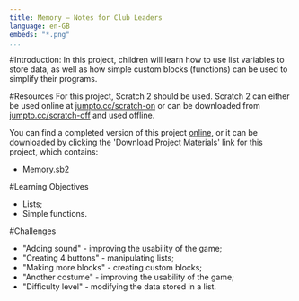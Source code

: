 ```yaml
---
title: Memory — Notes for Club Leaders
language: en-GB
embeds: "*.png"
...
```


#Introduction:
In this project, children will learn how to use list variables to store data, as well as how simple custom blocks (functions) can be used to simplify their programs.

#Resources
For this project, Scratch 2 should be used. Scratch 2 can either be used online at [jumpto.cc/scratch-on](http://jumpto.cc/scratch-on) or can be downloaded from [jumpto.cc/scratch-off](http://jumpto.cc/scratch-off) and used offline.

You can find a completed version of this project <a href="http://scratch.mit.edu/projects/34874510/#editor">online</a>, or it can be downloaded by clicking the 'Download Project Materials' link for this project, which contains:

+ Memory.sb2

#Learning Objectives
+ Lists;
+ Simple functions.

#Challenges
+ "Adding sound" - improving the usability of the game;
+ "Creating 4 buttons" - manipulating lists;
+ "Making more blocks" - creating custom blocks;
+ "Another costume" - improving the usability of the game;
+ "Difficulty level" - modifying the data stored in a list.
